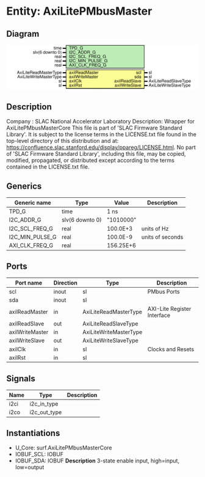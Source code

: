 # Entity: AxiLitePMbusMaster

## Diagram

![Diagram](AxiLitePMbusMaster.svg "Diagram")
## Description

Company    : SLAC National Accelerator Laboratory
Description: Wrapper for AxiLitePMbusMasterCore
This file is part of 'SLAC Firmware Standard Library'.
It is subject to the license terms in the LICENSE.txt file found in the
top-level directory of this distribution and at:
   https://confluence.slac.stanford.edu/display/ppareg/LICENSE.html.
No part of 'SLAC Firmware Standard Library', including this file,
may be copied, modified, propagated, or distributed except according to
the terms contained in the LICENSE.txt file.
## Generics

| Generic name    | Type            | Value     | Description      |
| --------------- | --------------- | --------- | ---------------- |
| TPD_G           | time            | 1 ns      |                  |
| I2C_ADDR_G      | slv(6 downto 0) | "1010000" |                  |
| I2C_SCL_FREQ_G  | real            | 100.0E+3  | units of Hz      |
| I2C_MIN_PULSE_G | real            | 100.0E-9  | units of seconds |
| AXI_CLK_FREQ_G  | real            | 156.25E+6 |                  |
## Ports

| Port name       | Direction | Type                   | Description                 |
| --------------- | --------- | ---------------------- | --------------------------- |
| scl             | inout     | sl                     | PMbus Ports                 |
| sda             | inout     | sl                     |                             |
| axilReadMaster  | in        | AxiLiteReadMasterType  | AXI-Lite Register Interface |
| axilReadSlave   | out       | AxiLiteReadSlaveType   |                             |
| axilWriteMaster | in        | AxiLiteWriteMasterType |                             |
| axilWriteSlave  | out       | AxiLiteWriteSlaveType  |                             |
| axilClk         | in        | sl                     | Clocks and Resets           |
| axilRst         | in        | sl                     |                             |
## Signals

| Name | Type         | Description |
| ---- | ------------ | ----------- |
| i2ci | i2c_in_type  |             |
| i2co | i2c_out_type |             |
## Instantiations

- U_Core: surf.AxiLitePMbusMasterCore
- IOBUF_SCL: IOBUF
- IOBUF_SDA: IOBUF
**Description**
3-state enable input, high=input, low=output

